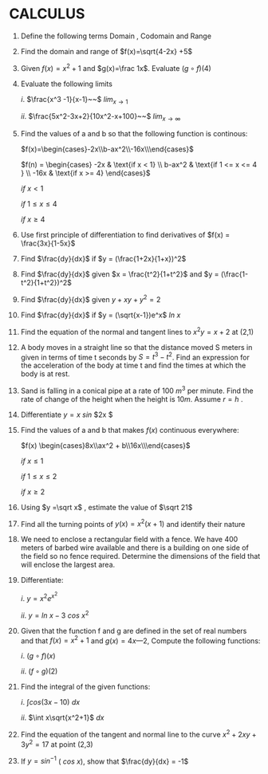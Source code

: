 ﻿# CALCULUS

1.  Define the following terms Domain , Codomain and Range

2.  Find the domain and range of $f(x)=\sqrt{4-2x} +5$

3.  Given $f(x) = x^2+1$ and $g(x)=\frac 1x$. Evaluate $(g\circ f)(4)$

4.  Evaluate the following limits

    $i.$ $\frac{x^3 -1}{x-1}~~$ $lim_{x \to  1}$

    $ii.$ $\frac{5x^2-3x+2}{10x^2-x+100}~~$ $lim_{x \to \infty}$

5.  Find the values of a and b so that the following function is continous:

    $f(x)=\begin{cases}-2x\\b-ax^2\\-16x\\\end{cases}$

    $f(n) =
    \begin{cases}
    -2x & \text{if x < 1} \\
    b-ax^2 & \text{if 1 <= x <= 4 } \\
    -16x & \text{if x >= 4}
    \end{cases}$

    $if$ $x < 1$

    $if$ $1\leq x \leq 4$

    $if$ $x \geq 4$

6.  Use first principle of differentiation to find derivatives of $f(x) = \frac{3x}{1-5x}$

7.  Find $\frac{dy}{dx}$ if $y = (\frac{1+2x}{1+x})^2$

8.  Find $\frac{dy}{dx}$ given $x = \frac{t^2}{1+t^2}$ and $y = (\frac{1-t^2}{1+t^2})^2$

9.  Find $\frac{dy}{dx}$ given $y +xy + y^2 =2$

10. Find $\frac{dy}{dx}$ if $y = (\sqrt{x-1})e^x$ $ln$ $x$

11. Find the equation of the normal and tangent lines to $x^2y = x + 2$ at (2,1)

12. A body moves in a straight line so that the distance moved S meters in given in terms of time t seconds by $S = t^3 -t ^2$. Find an expression for the acceleration of the body at time t and find the times at which the body is at rest.

13. Sand is falling in a conical pipe at a rate of 100 $m^3$ per minute. Find the rate of change of the height when the height is $10m$. Assume $r=h$ .

14. Differentiate $y= x$ $sin$ $2x $

15. Find the values of a and b that makes $f(x)$ continuous everywhere:

    $f(x) \begin{cases}8x\\ax^2 + b\\16x\\\end{cases}$

    $if$ $x \leq 1$

    $if$ $1 \leq x  \leq 2$

    $if$ $x \geq 2$

16. Using $y =\sqrt x$ , estimate the value of $\sqrt 21$

17. Find all the turning points of $y(x) = x^2(x+1)$ and identify their nature

18. We need to enclose a rectangular field with a fence. We have 400 meters of barbed wire available and there is a building on one side of the field so no fence required. Determine the dimensions of the field that will enclose the largest area.

19. Differentiate:

    $i.$ $y = x^2 e^{x^2}$

    $ii.$ $y = ln$ $x-3$ $cos$ $x^2$

20. Given that the function f and g are defined in the set of real numbers and that $f(x) = x^2 + 1$ and $g(x) = 4x —2$, Compute the following functions:

    $i.$ $(g \circ f)(x)$

    $ii.$ $(f \circ g)(2)$

21. Find the integral of the given functions:

    $i.$ $\int cos(3x-10)$ $dx$

    $ii.$ $\int x\sqrt{x^2+1}$ $dx$

22. Find the equation of the tangent and normal line to the curve $x^2 + 2xy +3y^2 = 17$ at point (2,3)

23. If $y = sin^{-1}$ $($ $cos$ $x)$, show that $\frac{dy}{dx} = -1$
